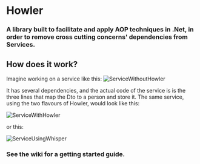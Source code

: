 # Howler
### A library built to facilitate and apply AOP techniques in .Net, in order to remove cross cutting concerns' dependencies from Services.

## How does it work?

Imagine working on a service like this:
![ServiceWithoutHowler](https://user-images.githubusercontent.com/81313844/159101601-4f5de47b-5b56-4c52-8963-6f9076a55c07.png)

It has several dependencies, and the actual code of the service is is the three lines that map the Dto to a person and store it.
The same service, using the two flavours of Howler, would look like this:

![ServiceWithHowler](https://user-images.githubusercontent.com/81313844/159101734-d0895f15-cbe1-4f08-a252-e36fdce8c66c.jpg)

or this:

![ServiceUsingWhisper](https://user-images.githubusercontent.com/81313844/159101882-a7a53b5a-8dae-4a58-8232-e870b84f037a.jpg)

### See the wiki for a getting started guide.
